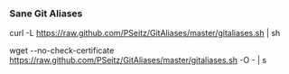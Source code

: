 ### Sane Git Aliases

curl -L  https://raw.github.com/PSeitz/GitAliases/master/gitaliases.sh | sh

wget --no-check-certificate https://raw.github.com/PSeitz/GitAliases/master/gitaliases.sh -O - | s
